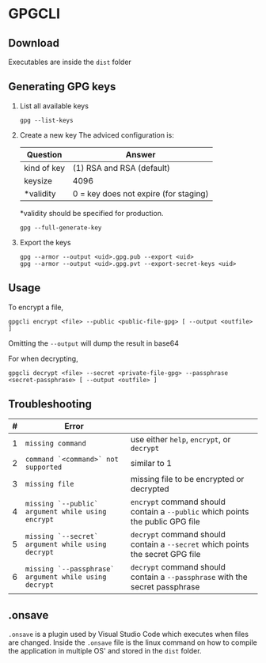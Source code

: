 # GPGCLI

## Download

Executables are inside the `dist` folder

## Generating GPG keys

1. List all available keys

    ```
    gpg --list-keys
    ```

2. Create a new key
    The adviced configuration is:

    | Question    | Answer                                |
    | ---         | ---                                   |
    | kind of key | (1) RSA and RSA (default)             |
    | keysize     | 4096                                  |
    | *validity   | 0 = key does not expire (for staging) |

    *validity should be specified for production.

    ```
    gpg --full-generate-key
    ```

3. Export the keys

    ```
    gpg --armor --output <uid>.gpg.pub --export <uid>
    gpg --armor --output <uid>.gpg.pvt --export-secret-keys <uid>
    ```

## Usage

To encrypt a file,

```
gpgcli encrypt <file> --public <public-file-gpg> [ --output <outfile> ]
```

Omitting the `--output` will dump the result in base64

For when decrypting,

```
gpgcli decrypt <file> --secret <private-file-gpg> --passphrase <secret-passphrase> [ --output <outfile> ]
```

## Troubleshooting
| #   | Error                                                   |                                                                                |
| --- | ---                                                     | ---                                                                            |
|  1  | `missing command`                                       | use either `help`, `encrypt`, or `decrypt`                                       |
|  2  | ``command `<command>` not supported``                   | similar to 1                                                                   |
|  3  | `missing file`                                          | missing file to be encrypted or decrypted                                      |
|  4  | ``missing `--public` argument while using encrypt``     | `encrypt` command should contain a `--public` which points the public GPG file |
|  5  | ``missing `--secret` argument while using decrypt``     | `decrypt` command should contain a `--secret` which points the secret GPG file |
|  6  | ``missing `--passphrase` argument while using decrypt`` | `decrypt` command should contain a `--passphrase` with the secret passphrase   |

## .onsave

`.onsave` is a plugin used by Visual Studio Code which executes when files are changed. Inside the `.onsave` file is the linux command on how to compile the application in multiple OS' and stored in the `dist` folder.
